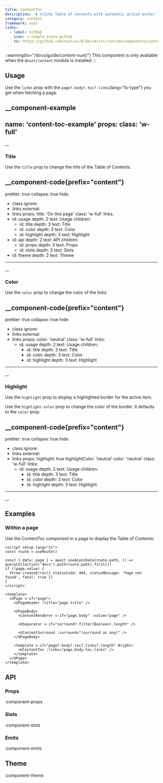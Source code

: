 ```yaml
---
title: ContentToc
description: 'A sticky Table of Contents with automatic active anchor link highlighting.'
category: content
framework: nuxt
links:
  - label: GitHub
    icon: i-simple-icons-github
    to: https://github.com/nuxt/ui/blob/v4/src/runtime/components/content/ContentToc.vue
---
```


::warning{to="/docs/guide/content-nuxt/"}
This component is only available when the `@nuxt/content` module is installed.
::

## Usage

Use the `links` prop with the `page?.body?.toc?.links`{lang="ts-type"} you get when fetching a page.

__component-example
---
name: 'content-toc-example'
props:
  class: 'w-full'
---
__

### Title

Use the `title` prop to change the title of the Table of Contents.

__component-code{prefix="content"}
---
prettier: true
collapse: true
hide:
  - class
ignore:
  - links
external:
  - links
props:
  title: 'On this page'
  class: 'w-full'
  links:
  - id: usage
    depth: 2
    text: Usage
    children:
    - id: title
      depth: 3
      text: Title
    - id: color
      depth: 3
      text: Color
    - id: highlight
      depth: 3
      text: Highlight
  - id: api
    depth: 2
    text: API
    children:
    - id: props
      depth: 3
      text: Props
    - id: slots
      depth: 3
      text: Slots
  - id: theme
    depth: 2
    text: Theme
---
__

### Color

Use the `color` prop to change the color of the links.

__component-code{prefix="content"}
---
prettier: true
collapse: true
hide:
  - class
ignore:
  - links
external:
  - links
props:
  color: 'neutral'
  class: 'w-full'
  links:
    - id: usage
      depth: 2
      text: Usage
      children:
        - id: title
          depth: 3
          text: Title
        - id: color
          depth: 3
          text: Color
        - id: highlight
          depth: 3
          text: Highlight
---
__

### Highlight

Use the `highlight` prop to display a highlighted border for the active item.

Use the `highlight-color` prop to change the color of the border. It defaults to the `color` prop.

__component-code{prefix="content"}
---
prettier: true
collapse: true
hide:
  - class
ignore:
  - links
external:
  - links
props:
  highlight: true
  highlightColor: 'neutral'
  color: 'neutral'
  class: 'w-full'
  links:
    - id: usage
      depth: 2
      text: Usage
      children:
        - id: title
          depth: 3
          text: Title
        - id: color
          depth: 3
          text: Color
        - id: highlight
          depth: 3
          text: Highlight
---
__

## Examples

### Within a page

Use the ContentToc component in a page to display the Table of Contents:

```vue [pages/\[...slug\\].vue]{22-24}
<script setup lang="ts">
const route = useRoute()

const { data: page } = await useAsyncData(route.path, () => queryCollection('docs').path(route.path).first())
if (!page.value) {
  throw createError({ statusCode: 404, statusMessage: 'Page not found', fatal: true })
}
</script>

<template>
  <UPage v-if="page">
    <UPageHeader :title="page.title" />

    <UPageBody>
      <ContentRenderer v-if="page.body" :value="page" />

      <USeparator v-if="surround?.filter(Boolean).length" />

      <UContentSurround :surround="(surround as any)" />
    </UPageBody>

    <template v-if="page?.body?.toc?.links?.length" #right>
      <UContentToc :links="page.body.toc.links" />
    </template>
  </UPage>
</template>
```

## API

### Props

:component-props

### Slots

:component-slots

### Emits

:component-emits

## Theme

:component-theme
